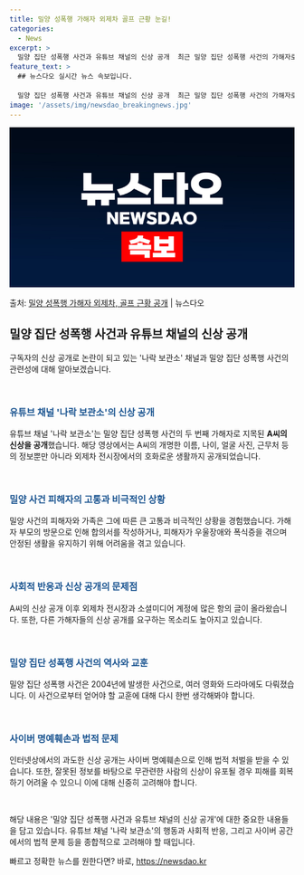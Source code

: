 ```yaml
---
title: 밀양 성폭행 가해자 외제차 골프 근황 눈길!
categories:
  - News
excerpt: >
  밀양 집단 성폭행 사건과 유튜브 채널의 신상 공개  최근 밀양 집단 성폭행 사건의 가해자로 추정되는 남성의 …
feature_text: >
  ## 뉴스다오 실시간 뉴스 속보입니다.

  밀양 집단 성폭행 사건과 유튜브 채널의 신상 공개  최근 밀양 집단 성폭행 사건의 가해자로 추정되는 남성의 …
image: '/assets/img/newsdao_breakingnews.jpg'
---
```


![뉴스다오 속보](/assets/img/newsdao_breakingnews.jpg)

<p>출처: <a href="https://newsdao.kr/4048" rel="dofollow">밀양 성폭행 가해자 외제차, 골프 근황 공개</a> | 뉴스다오</p>

<h2 data-ke-size="size26">밀양 집단 성폭행 사건과 유튜브 채널의 신상 공개</h2>
구독자</span>의 신상 공개로 논란이 되고 있는 '나락 보관소'</b> 채널과 밀양 집단 성폭행 사건의 관련성에 대해 알아보겠습니다. 

<p data-ke-size="size16">&nbsp;</p>

<h3><b><span style="color: #1a5490;">유튜브 채널 '나락 보관소'의 신상 공개</span></b></h3>
유튜브 채널 '나락 보관소'는 밀양 집단 성폭행 사건의 두 번째 가해자로 지목된 <b>A씨의 신상을 공개</b>했습니다. 해당 영상에서는 A씨의 개명한 이름, 나이, 얼굴 사진, 근무처 등의 정보뿐만 아니라 외제차 전시장에서의 호화로운 생활까지 공개되었습니다.

<p data-ke-size="size16">&nbsp;</p>

<h3><b><span style="color: #1a5490;">밀양 사건 피해자의 고통과 비극적인 상황</span></b></h3>
밀양 사건의 피해자와 가족은 그에 따른 큰 고통과 비극적인 상황을 경험했습니다. 가해자 부모의 방문으로 인해 합의서를 작성하거나, 피해자가 우울장애와 폭식증을 겪으며 안정된 생활을 유지하기 위해 어려움을 겪고 있습니다.

<p data-ke-size="size16">&nbsp;</p>

<h3><b><span style="color: #1a5490;">사회적 반응과 신상 공개의 문제점</span></b></h3>
A씨의 신상 공개 이후 외제차 전시장과 소셜미디어 계정에 많은 항의 글이 올라왔습니다. 또한, 다른 가해자들의 신상 공개를 요구하는 목소리도 높아지고 있습니다.

<p data-ke-size="size16">&nbsp;</p>

<h3><b><span style="color: #1a5490;">밀양 집단 성폭행 사건의 역사와 교훈</span></b></h3>
밀양 집단 성폭행 사건은 2004년에 발생한 사건으로, 여러 영화와 드라마에도 다뤄졌습니다. 이 사건으로부터 얻어야 할 교훈에 대해 다시 한번 생각해봐야 합니다.

<p data-ke-size="size16">&nbsp;</p>

<h3><b><span style="color: #1a5490;">사이버 명예훼손과 법적 문제</span></b></h3>
인터넷상에서의 과도한 신상 공개는 사이버 명예훼손으로 인해 법적 처벌을 받을 수 있습니다. 또한, 잘못된 정보를 바탕으로 무관련한 사람의 신상이 유포될 경우 피해를 회복하기 어려울 수 있으니 이에 대해 신중히 고려해야 합니다.

<p data-ke-size="size16">&nbsp;</p>

해당 내용은 '밀양 집단 성폭행 사건과 유튜브 채널의 신상 공개'에 대한 중요한 내용들을 담고 있습니다. 유튜브 채널 '나락 보관소'의 행동과 사회적 반응, 그리고 사이버 공간에서의 법적 문제 등을 종합적으로 고려해야 할 때입니다. 

빠르고 정확한 뉴스를 원한다면? 바로, <a href="https://newsdao.kr" rel="dofollow">https://newsdao.kr</a>


